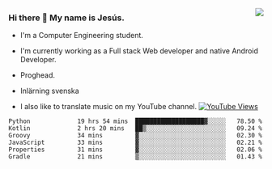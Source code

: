 <img align='right' src="https://github-readme-stats-eight-rose-90.vercel.app
/api?username=JesusJimenezG&show_icons=true&theme=radical">

### Hi there 👋 My name is Jesús.
- I'm a Computer Engineering student.
- I'm currently working as a Full stack Web developer and native Android Developer.

- Proghead.
- Inlärning svenska
- I also like to translate music on my YouTube channel. [![YouTube Views](https://img.shields.io/youtube/channel/views/UCWnlcC4_sV9Imcy9ysQpxHA?style=social)](https://www.youtube.com/channel/UCWnlcC4_sV9Imcy9ysQpxHA)

<!--START_SECTION:waka-->

```text
Python             19 hrs 54 mins  ███████████████████▓░░░░░   78.50 %
Kotlin             2 hrs 20 mins   ██▒░░░░░░░░░░░░░░░░░░░░░░   09.24 %
Groovy             34 mins         ▓░░░░░░░░░░░░░░░░░░░░░░░░   02.30 %
JavaScript         33 mins         ▓░░░░░░░░░░░░░░░░░░░░░░░░   02.21 %
Properties         31 mins         ▓░░░░░░░░░░░░░░░░░░░░░░░░   02.06 %
Gradle             21 mins         ▒░░░░░░░░░░░░░░░░░░░░░░░░   01.43 %
```

<!--END_SECTION:waka-->

<!--
**JesusJimenezG/JesusJimenezG** is a ✨ _special_ ✨ repository because its `README.md` (this file) appears on your GitHub profile.

Here are some ideas to get you started:

- 🔭 I’m currently working on ...
- 🌱 I’m currently learning ...
- 👯 I’m looking to collaborate on ...
- 🤔 I’m looking for help with ...
- 💬 Ask me about ...
- 📫 How to reach me: ...
- 😄 Pronouns: ...
- ⚡ Fun fact: ...
-->
